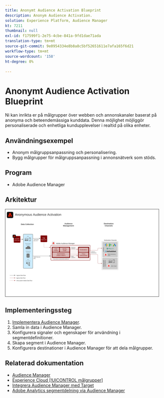 ```yaml
---
title: Anonymt Audience Activation Blueprint
description: Anonym Audience Activation.
solution: Experience Platform, Audience Manager
kt: 7211
thumbnail: null
exl-id: f17599f1-2e75-4cbe-841a-9fd1dae71ada
translation-type: tm+mt
source-git-commit: 9e0954334e8b8a8c5bf52651611e7afa165f6d21
workflow-type: tm+mt
source-wordcount: '158'
ht-degree: 0%

---
```


# Anonymt Audience Activation Blueprint

Ni kan inrikta er på målgrupper över webben och annonskanaler baserat på anonyma och beteendemässiga kunddata. Denna möjlighet möjliggör personaliserade och enhetliga kundupplevelser i realtid på olika enheter.

## Användningsexempel

* Anonym målgruppsanpassning och personalisering.
* Bygg målgrupper för målgruppsanpassning i annonsnätverk som stöds.

## Program

* Adobe Audience Manager

## Arkitektur

<img src="assets/anonymous_activation.svg" alt="Referensarkitektur för den anonyma Audience Activation-designen" style="border:1px solid #4a4a4a" />

## Implementeringssteg

<!-- These steps should link to help. -->

1. [Implementera Audience Manager](https://experienceleague.corp.adobe.com/docs/audience-manager/user-guide/implementation-integration-guides/implement-audience-manager.html?lang=en#implementation-integration-guides).
1. Samla in data i Audience Manager.
1. Konfigurera signaler och egenskaper för användning i segmentdefinitioner.
1. Skapa segment i Audience Manager.
1. Konfigurera destinationer i Audience Manager för att dela målgrupper.

## Relaterad dokumentation

* [Audience Manager](https://experienceleague.adobe.com/docs/audience-manager.html?lang=en)
* [Experience Cloud  [!UICONTROL målgrupper]](https://experienceleague.adobe.com/docs/core-services/interface/audiences/audience-library.html)
* [Integrera Audience Manager med Target](https://experienceleague.adobe.com/docs/audience-manager/user-guide/implementation-integration-guides/integration-other-solutions/aam-target-integration.html)
* [Adobe Analytics segmentdelning via Audience Manager](https://experienceleague.adobe.com/docs/analytics/components/segmentation/segmentation-workflow/seg-publish.html)
